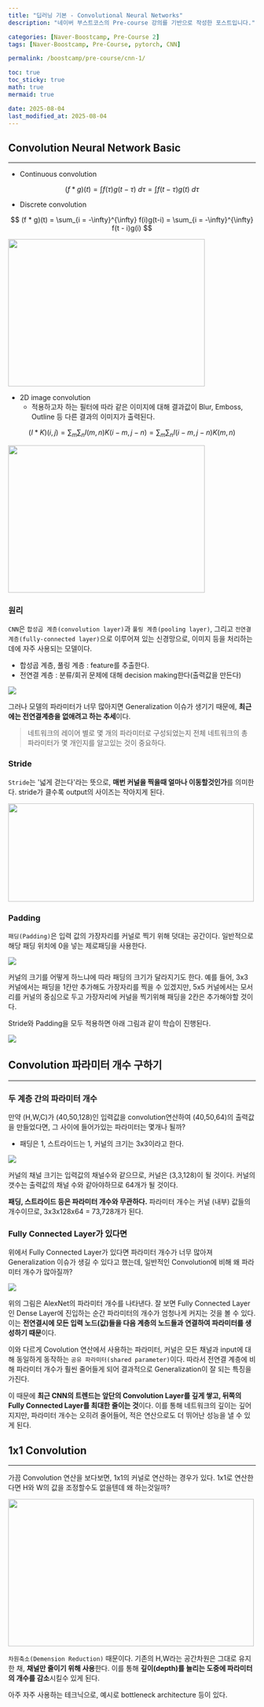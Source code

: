 ```yaml
---
title: "딥러닝 기본 - Convolutional Neural Networks"
description: "네이버 부스트코스의 Pre-course 강의를 기반으로 작성한 포스트입니다."

categories: [Naver-Boostcamp, Pre-Course 2]
tags: [Naver-Boostcamp, Pre-Course, pytorch, CNN]

permalink: /boostcamp/pre-course/cnn-1/

toc: true
toc_sticky: true
math: true
mermaid: true

date: 2025-08-04
last_modified_at: 2025-08-04
---
```


## Convolution Neural Network Basic
---------

- Continuous convolution

$$
(f * g)(t) = \int f(\tau)g(t - \tau) \ d\tau = \int f(t - \tau)g(t) \ d \tau
$$

- Discrete convolution

$$
(f * g)(t) = \sum_{i = -\infty}^{\infty} f(i)g(t-i) = \sum_{i = -\infty}^{\infty} f(t - i)g(i)
$$

<img src="../assets/img/post/naver-boostcamp/convolution-cal.png" width = "400" height="300">

- 2D image convolution
    - 적용하고자 하는 필터에 따라 같은 이미지에 대해 결과값이 Blur, Emboss, Outline 등 다른 결과의 이미지가 출력된다.

$$
(I * K)(i, j) = \sum_{m}\sum_{n} I(m, n)K(i - m, j - n) = \sum_{m}\sum_{n}I(i - m, j - n)K(m, n)
$$

<img src="../assets/img/post/naver-boostcamp/2d-image-convolution.png" width="400" height="300"> 

### 원리

`CNN`은 `합성곱 계층(convolution layer)`과 `풀링 계층(pooling layer)`, 그리고 `전연결 계층(fully-connected layer)`으로 이루어져 있는 신경망으로, 이미지 등을 처리하는데에 자주 사용되는 모델이다.

- 합성곱 계층, 풀링 계층 : feature를 추출한다.
- 전연결 계층 : 분류/회귀 문제에 대해 decision making한다(출력값을 만든다)

<img src="../assets/img/post/naver-boostcamp/basic-convolution.png">

그러나 모델의 파라미터가 너무 많아지면 Generalization 이슈가 생기기 때문에, **최근에는 전연결계층을 없애려고 하는 추세**이다.

> 네트워크의 레이어 별로 몇 개의 파라미터로 구성되었는지 전체 네트워크의 총 파라미터가 몇 개인지를 알고있는 것이 중요하다.

### Stride

`Stride`는 '넓게 걷는다'라는 뜻으로, **매번 커널을 찍을때 얼마나 이동할것인가**를 의미한다. stride가 클수록 output의 사이즈는 작아지게 된다.

<img src="https://miro.medium.com/v2/resize:fit:1400/1*zUDC6dNc3rIOwTfRg3sEBw.png" width="500" height="200">

### Padding

`패딩(Padding)`은 입력 값의 가장자리를 커널로 찍기 위해 덧대는 공간이다. 일반적으로 해당 패딩 위치에 0을 넣는 제로패딩을 사용한다.

<img src="https://encrypted-tbn0.gstatic.com/images?q=tbn:ANd9GcRxTZKpsJRKk7bYZ_Jeo9oKs5j75XT4U5PVWQ&s">

커널의 크기를 어떻게 하느냐에 따라 패딩의 크기가 달라지기도 한다. 예를 들어, 3x3 커널에서는 패딩을 1칸만 추가해도 가장자리를 찍을 수 있겠지만, 5x5 커널에서는 모서리를 커널의 중심으로 두고 가장자리에 커널을 찍기위해 패딩을 2칸은 추가해야할 것이다.

Stride와 Padding을 모두 적용하면 아래 그림과 같이 학습이 진행된다.

<img src="../assets/img/post/naver-boostcamp/cnn-stride-padding.png">



## Convolution 파라미터 개수 구하기
-------------

### 두 계층 간의 파라미터 개수

만약 (H,W,C)가 (40,50,128)인 입력값을 convolution연산하여 (40,50,64)의 출력값을 만들었다면, 그 사이에 들어가있는 파라미터는 몇개나 될까?

- 패딩은 1, 스트라이드는 1, 커널의 크기는 3x3이라고 한다.

<img src="../assets/img/post/naver-boostcamp/cnn-parameter.png">

커널의 채널 크기는 입력값의 채널수와 같으므로, 커널은 (3,3,128)이 될 것이다. 커널의 갯수는 출력값의 채널 수와 같아야하므로 64개가 될 것이다.

**패딩, 스트라이드 등은 파라미터 개수와 무관하다.** 파라미터 개수는 커널 (내부) 값들의 개수이므로, 3x3x128x64 = 73,728개가 된다.

### Fully Connected Layer가 있다면

위에서 Fully Connected Layer가 있다면 파라미터 개수가 너무 많아져 Generalization 이슈가 생길 수 있다고 했는데, 일반적인 Convolution에 비해 왜 파라미터 개수가 많아질까?

<img src="../assets/img/post/naver-boostcamp/alex-net_parameter.png">

위의 그림은 AlexNet의 파라미터 개수를 나타낸다. 잘 보면 Fully Connected Layer인 Dense Layer에 진입하는 순간 파라미터의 개수가 엄청나게 커지는 것을 볼 수 있다. 이는 **전연결시에 모든 입력 노드(값)들을 다음 계층의 노드들과 연결하여 파라미터를 생성하기 때문**이다.

이와 다르게 Covolution 연산에서 사용하는 파라미터, 커널은 모든 채널과 input에 대해 동일하게 동작하는 `공유 파라미터(shared parameter)`이다. 따라서 전연결 계층에 비해 파라미터 개수가 훨씬 줄어들게 되어 결과적으로 Generalization이 잘 되는 특징을 가진다. 

이 때문에 **최근 CNN의 트렌드는 앞단의 Convolution Layer를 깊게 쌓고, 뒤쪽의 Fully Connected Layer를 최대한 줄이는 것**이다. 이를 통해 네트워크의 깊이는 깊어지지만, 파라미터 개수는 오히려 줄어들어, 적은 연산으로도 더 뛰어난 성능을 낼 수 있게 된다.

## 1x1 Convolution
--------

가끔 Convolution 연산을 보다보면, 1x1의 커널로 연산하는 경우가 있다. 1x1로 연산한다면 H와 W의 값을 조정할수도 없을텐데 왜 하는것일까?

<img src="https://miro.medium.com/v2/resize:fit:1400/1*DWleFx9-wWeF3uFagvo4YA.png" width="500" height="300">

`차원축소(Demension Reduction)` 때문이다. 기존의 H,W라는 공간차원은 그대로 유지한 채, **채널만 줄이기 위해 사용**한다. 이를 통해 **깊이(depth)를 늘리는 도중에 파라미터의 개수를 감소**시킬수 있게 된다.

아주 자주 사용하는 테크닉으로, 예시로 bottleneck architecture 등이 있다.